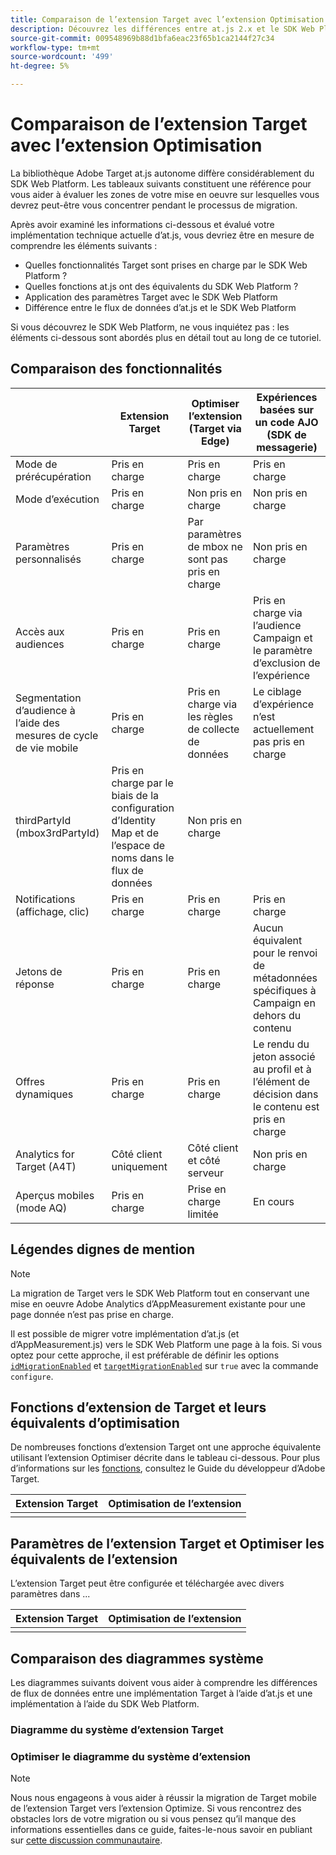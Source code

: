 ```yaml
---
title: Comparaison de l’extension Target avec l’extension Optimisation
description: Découvrez les différences entre at.js 2.x et le SDK Web Platform, notamment les fonctionnalités, les fonctions, les paramètres et le flux de données.
source-git-commit: 009548969b88d1bfa6eac23f65b1ca2144f27c34
workflow-type: tm+mt
source-wordcount: '499'
ht-degree: 5%

---
```


# Comparaison de l’extension Target avec l’extension Optimisation

La bibliothèque Adobe Target at.js autonome diffère considérablement du SDK Web Platform. Les tableaux suivants constituent une référence pour vous aider à évaluer les zones de votre mise en oeuvre sur lesquelles vous devrez peut-être vous concentrer pendant le processus de migration.

Après avoir examiné les informations ci-dessous et évalué votre implémentation technique actuelle d’at.js, vous devriez être en mesure de comprendre les éléments suivants :

- Quelles fonctionnalités Target sont prises en charge par le SDK Web Platform ?
- Quelles fonctions at.js ont des équivalents du SDK Web Platform ?
- Application des paramètres Target avec le SDK Web Platform
- Différence entre le flux de données d’at.js et le SDK Web Platform

Si vous découvrez le SDK Web Platform, ne vous inquiétez pas : les éléments ci-dessous sont abordés plus en détail tout au long de ce tutoriel.

## Comparaison des fonctionnalités

| | Extension Target | Optimiser l’extension (Target via Edge) | Expériences basées sur un code AJO (SDK de messagerie) |
|---|---|---|---|
| Mode de prérécupération | Pris en charge | Pris en charge | Pris en charge |
| Mode d’exécution | Pris en charge | Non pris en charge | Non pris en charge |
| Paramètres personnalisés | Pris en charge | Par paramètres de mbox ne sont pas pris en charge | Non pris en charge |
| Accès aux audiences | Pris en charge | Pris en charge | Pris en charge via l’audience Campaign et le paramètre d’exclusion de l’expérience |
| Segmentation d’audience à l’aide des mesures de cycle de vie mobile | Pris en charge | Pris en charge via les règles de collecte de données | Le ciblage d’expérience n’est actuellement pas pris en charge |
| thirdPartyId (mbox3rdPartyId) | Pris en charge par le biais de la configuration d’Identity Map et de l’espace de noms dans le flux de données | Non pris en charge |
| Notifications (affichage, clic) | Pris en charge | Pris en charge | Pris en charge |
| Jetons de réponse | Pris en charge | Pris en charge | Aucun équivalent pour le renvoi de métadonnées spécifiques à Campaign en dehors du contenu |
| Offres dynamiques | Pris en charge | Pris en charge | Le rendu du jeton associé au profil et à l’élément de décision dans le contenu est pris en charge |
| Analytics for Target (A4T) | Côté client uniquement | Côté client et côté serveur | Non pris en charge |
| Aperçus mobiles (mode AQ) | Pris en charge | Prise en charge limitée | En cours |



## Légendes dignes de mention

>[!NOTE]
>
>La migration de Target vers le SDK Web Platform tout en conservant une mise en oeuvre Adobe Analytics d’AppMeasurement existante pour une page donnée n’est pas prise en charge.
>
> Il est possible de migrer votre implémentation d’at.js (et d’AppMeasurement.js) vers le SDK Web Platform une page à la fois. Si vous optez pour cette approche, il est préférable de définir les options [`idMigrationEnabled`](https://experienceleague.adobe.com/docs/experience-platform/edge/fundamentals/configuring-the-sdk.html#id-migration-enabled) et [`targetMigrationEnabled`](https://experienceleague.adobe.com/docs/experience-platform/edge/fundamentals/configuring-the-sdk.html#targetMigrationEnabled) sur `true` avec la commande `configure`.

## Fonctions d’extension de Target et leurs équivalents d’optimisation

De nombreuses fonctions d’extension Target ont une approche équivalente utilisant l’extension Optimiser décrite dans le tableau ci-dessous. Pour plus d’informations sur les [fonctions](https://developer.adobe.com/target/implement/client-side/atjs/atjs-functions/atjs-functions/), consultez le Guide du développeur d’Adobe Target.

| Extension Target | Optimisation de l’extension |
| --- | --- | 
| |  |

## Paramètres de l’extension Target et Optimiser les équivalents de l’extension

L’extension Target peut être configurée et téléchargée avec divers paramètres dans ...

| Extension Target | Optimisation de l’extension |
| --- | --- | 
| |  |


## Comparaison des diagrammes système

Les diagrammes suivants doivent vous aider à comprendre les différences de flux de données entre une implémentation Target à l’aide d’at.js et une implémentation à l’aide du SDK Web Platform.

### Diagramme du système d’extension Target



### Optimiser le diagramme du système d’extension




>[!NOTE]
>
>Nous nous engageons à vous aider à réussir la migration de Target mobile de l’extension Target vers l’extension Optimize. Si vous rencontrez des obstacles lors de votre migration ou si vous pensez qu’il manque des informations essentielles dans ce guide, faites-le-nous savoir en publiant sur [cette discussion communautaire](https://experienceleaguecommunities.adobe.com/t5/adobe-experience-platform-data/tutorial-discussion-migrate-target-from-at-js-to-web-sdk/m-p/575587#M463).
